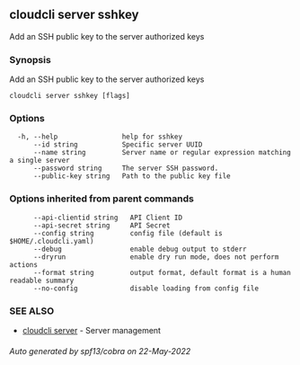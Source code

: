 ## cloudcli server sshkey

Add an SSH public key to the server authorized keys

### Synopsis

Add an SSH public key to the server authorized keys

```
cloudcli server sshkey [flags]
```

### Options

```
  -h, --help                help for sshkey
      --id string           Specific server UUID
      --name string         Server name or regular expression matching a single server
      --password string     The server SSH password.
      --public-key string   Path to the public key file
```

### Options inherited from parent commands

```
      --api-clientid string   API Client ID
      --api-secret string     API Secret
      --config string         config file (default is $HOME/.cloudcli.yaml)
      --debug                 enable debug output to stderr
      --dryrun                enable dry run mode, does not perform actions
      --format string         output format, default format is a human readable summary
      --no-config             disable loading from config file
```

### SEE ALSO

* [cloudcli server](cloudcli_server.md)	 - Server management

###### Auto generated by spf13/cobra on 22-May-2022
